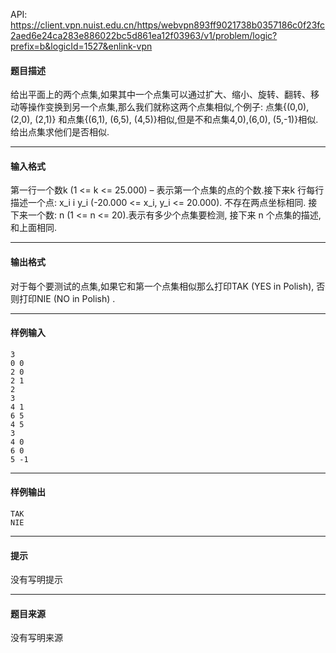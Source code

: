 API: https://client.vpn.nuist.edu.cn/https/webvpn893ff9021738b0357186c0f23fc2aed6e24ca283e886022bc5d861ea12f03963/v1/problem/logic?prefix=b&logicId=1527&enlink-vpn

#### 题目描述

给出平面上的两个点集,如果其中一个点集可以通过扩大、缩小、旋转、翻转、移动等操作变换到另一个点集,那么我们就称这两个点集相似,个例子: 点集{(0,0), (2,0), (2,1)} 和点集{(6,1), (6,5), (4,5)}相似,但是不和点集4,0),(6,0), (5,-1)}相似.给出点集求他们是否相似.

---

#### 输入格式

第一行一个数k (1 <= k <= 25.000) – 表示第一个点集的点的个数.接下来k 行每行描述一个点: x\_i i y\_i (-20.000 <= x\_i, y\_i <= 20.000). 不存在两点坐标相同. 接下来一个数: n (1 <= n <= 20).表示有多少个点集要检测, 接下来 n 个点集的描述, 和上面相同.

---

#### 输出格式

对于每个要测试的点集,如果它和第一个点集相似那么打印TAK (YES in Polish), 否则打印NIE (NO in Polish) .

---

#### 样例输入
```
3
0 0
2 0
2 1
2
3
4 1
6 5
4 5
3
4 0
6 0
5 -1

```

---

#### 样例输出
```
TAK
NIE

```

---

#### 提示

没有写明提示

---

#### 题目来源

没有写明来源
